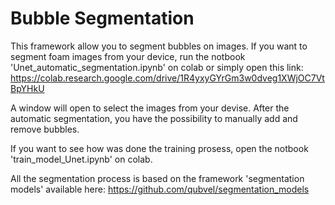 # Bubble Segmentation

This framework allow you to segment bubbles on images. If you want to segment foam images from your device, run the notbook 'Unet_automatic_segmentation.ipynb' on colab or simply open this link:
https://colab.research.google.com/drive/1R4yxyGYrGm3w0dveg1XWjOC7VtBpYHkU

A window will open to select the images from your devise. After the automatic segmentation, you have the possibility to manually add and remove bubbles.

If you want to see how was done the training prosess, open the notbook 'train_model_Unet.ipynb' on colab.

All the segmentation process is based on the framework 'segmentation models' available here:
https://github.com/qubvel/segmentation_models
